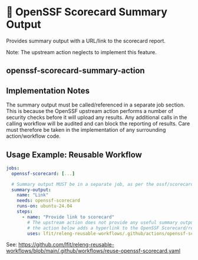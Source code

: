 <!--
# SPDX-License-Identifier: Apache-2.0
# SPDX-FileCopyrightText: 2025 The Linux Foundation
-->

# 📄 OpenSSF Scorecard Summary Output

Provides summary output with a URL/link to the scorecard report.

Note: The upstream action neglects to implement this feature.

## openssf-scorecard-summary-action

## Implementation Notes

The summary output must be called/referenced in a separate job section. This is
because the OpenSSF upstream action performs a number of security checks before
it will upload any results. Any additional calls in the calling workflow will
be audited and can block the reporting of results. Care must therefore be taken
in the implementation of any surrounding action/workflow code.

## Usage Example: Reusable Workflow

<!-- markdownlint-disable MD013 -->

```yaml
jobs:
  openssf-scorecard: [...]

  # Summary output MUST be in a separate job, as per the ossf/scorecard-action documentation
  summary-output:
    name: "Link"
    needs: openssf-scorecard
    runs-on: ubuntu-24.04
    steps:
      - name: "Provide link to scorecard"
        # The upstream action does not provide any useful summary output
        # the action below adds a hyperlink to the OpenSSF Scorecard/report
        uses: lfit/releng-reusable-workflows/.github/actions/openssf-scorecard-summary-action@main
```

<!-- markdownlint-enable MD013 -->

See: <https://github.com/lfit/releng-reusable-workflows/blob/main/.github/workflows/reuse-openssf-scorecard.yaml>
